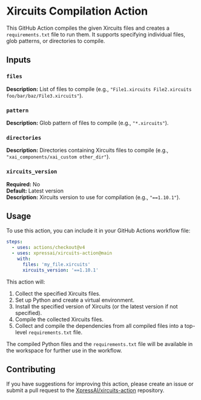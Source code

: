 # Xircuits Compilation Action

This GitHub Action compiles the given Xircuits files and creates a `requirements.txt` file to run them. 
It supports specifying individual files, glob patterns, or directories to compile.

## Inputs

### `files`

**Description:** List of files to compile (e.g., `"File1.xircuits File2.xircuits foo/bar/baz/File3.xircuits"`).

### `pattern`

**Description:** Glob pattern of files to compile (e.g., `"*.xircuits"`).

### `directories`

**Description:** Directories containing Xircuits files to compile (e.g., `"xai_components/xai_custom other_dir"`).

### `xircuits_version`

**Required:** No  
**Default:** Latest version  
**Description:** Xircuits version to use for compilation (e.g., `"==1.10.1"`).

## Usage

To use this action, you can include it in your GitHub Actions workflow file:

```yaml
steps:
  - uses: actions/checkout@v4
  - uses: xpressai/xircuits-action@main
    with:
      files: 'my_file.xircuits'
      xircuits_version: '==1.10.1'
```

This action will:

1. Collect the specified Xircuits files.
2. Set up Python and create a virtual environment.
3. Install the specified version of Xircuits (or the latest version if not specified).
4. Compile the collected Xircuits files.
5. Collect and compile the dependencies from all compiled files into a top-level `requirements.txt` file.

The compiled Python files and the `requirements.txt` file will be available in the workspace for further use in the workflow.

## Contributing

If you have suggestions for improving this action, please create an issue or submit a pull request to the [XpressAI/xircuits-action](https://github.com/XpressAI/xircuits-action) repository.
